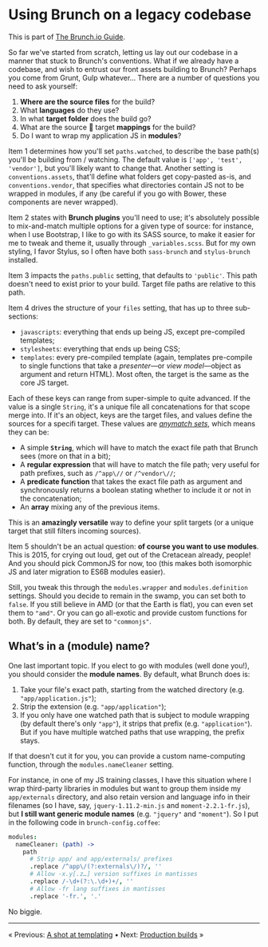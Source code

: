 # Using Brunch on a legacy codebase

This is part of [The Brunch.io Guide](README.md).

So far we've started from scratch, letting us lay out our codebase in a manner that stuck to Brunch's conventions.  What if we already have a codebase, and wish to entrust our front assets building to Brunch?  Perhaps you come from Grunt, Gulp whatever…  There are a number of questions you need to ask yourself:

  1. **Where are the source files** for the build?
  2. What **languages** do they use?
  3. In what **target folder** does the build go?
  4. What are the source &#2192; target **mappings** for the build?
  5. Do I want to wrap my application JS in **modules**?

Item 1 determines how you'll set `paths.watched`, to describe the base path(s) you'll be building from / watching.  The default value is `['app', 'test', 'vendor']`, but you'll likely want to change that.  Another setting is `conventions.assets`, that'll define what folders get copy-pasted as-is, and `conventions.vendor`, that specifies what directories contain JS not to be wrapped in modules, if any (be careful if you go with Bower, these components are never wrapped).

Item 2 states with **Brunch plugins** you'll need to use; it's absolutely possible to mix-and-match multiple options for a given type of source: for instance, when I use Bootstrap, I like to go with its SASS source, to make it easier for me to tweak and theme it, usually through `_variables.scss`.  But for my own styling, I favor Stylus, so I often have both `sass-brunch` and `stylus-brunch` installed.

Item 3 impacts the `paths.public` setting, that defaults to `'public'`.  This path doesn't need to exist prior to your build.  Target file paths are relative to this path.

Item 4 drives the structure of your `files` setting, that has up to three sub-sections:

  * `javascripts`: everything that ends up being JS, except pre-compiled templates;
  * `stylesheets`: everything that ends up being CSS;
  * `templates`: every pre-compiled template (again, templates pre-compile to single functions that take a *presenter*—or *view model*—object as argument and return HTML).  Most often, the target is the same as the core JS target.

Each of these keys can range from super-simple to quite advanced.  If the value is a single `String`, it's a unique file all concatenations for that scope merge into.  If it's an object, keys are the target files, and values define the sources for a specifi target.  These values are *[anymatch sets](https://github.com/es128/anymatch#anymatch-)*, which means they can be:

  * A simple **`String`**, which will have to match the exact file path that Brunch sees (more on that in a bit);
  * A **regular expression** that will have to match the file path; very useful for path prefixes, such as `/^app\//` or `/^vendor\//`;
  * A **predicate function** that takes the exact file path as argument and synchronously returns a boolean stating whether to include it or not in the concatenation;
  * An **array** mixing any of the previous items.

This is an **amazingly versatile** way to define your split targets (or a unique target that still filters incoming sources).

Item 5 shouldn't be an actual question: **of course you want to use modules**.  This is 2015, for crying out loud, get out of the Cretacean already, people!  And you should pick CommonJS for now, too (this makes both isomorphic JS and later migration to ES6B modules easier).

Still, you tweak this through the `modules.wrapper` and `modules.definition` settings.  Should you decide to remain in the swamp, you can set both to `false`.  If you still believe in AMD (or that the Earth is flat), you can even set them to `"amd"`.  Or you can go all-exotic and provide custom functions for both.  By default, they are set to `"commonjs"`.

## What’s in a (module) name?

One last important topic.  If you elect to go with modules (well done you!), you should consider the **module names**.  By default, what Brunch does is:

  1. Take your file's exact path, starting from the watched directory (e.g. `"app/application.js"`);
  2. Strip the extension (e.g. `"app/application"`);
  3. If you only have one watched path that is subject to module wrapping (by default there's only `"app"`), it strips that prefix (e.g. `"application"`).  But if you have multiple watched paths that use wrapping, the prefix stays.

If that doesn't cut it for you, you can provide a custom name-computing function, through the `modules.nameCleaner` setting.

For instance, in one of my JS training classes, I have this situation where I wrap third-party libraries in modules but want to group them inside my `app/externals` directory, and also retain version and language info in their filenames (so I have, say, `jquery-1.11.2-min.js` and `moment-2.2.1-fr.js`), but **I still want generic module names** (e.g. `"jquery"` and `"moment"`).  So I put in the following code in `brunch-config.coffee`:

```coffeescript
modules:
  nameCleaner: (path) ->
    path
      # Strip app/ and app/externals/ prefixes
      .replace /^app\/(?:externals\/)?/, ''
      # Allow -x.y[.z…] version suffixes in mantisses
      .replace /-\d+(?:\.\d+)+/, ''
      # Allow -fr lang suffixes in mantisses
      .replace '-fr.', '.'
```

No biggie.

----

« Previous: [A shot at templating](chapter06-a-shot-at-templating.md) • Next: [Production builds](chapter08-production-builds.md) »
